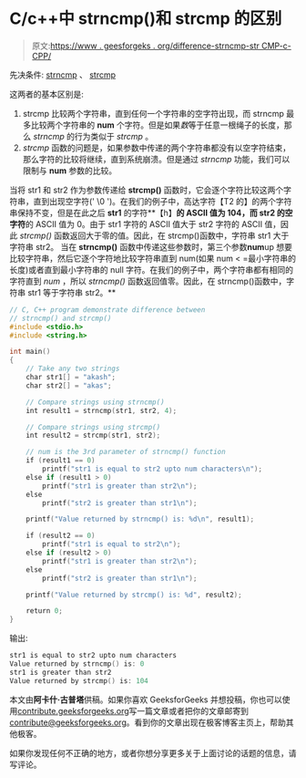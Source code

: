 # C/c++中 strncmp()和 strcmp 的区别

> 原文:[https://www . geesforgeks . org/difference-strncmp-str CMP-c-CPP/](https://www.geeksforgeeks.org/difference-strncmp-strcmp-c-cpp/)

先决条件: [strncmp](https://www.geeksforgeeks.org/stdstrncmp-in-c/) 、 [strcmp](https://www.geeksforgeeks.org/strcmp-in-c-cpp/)

这两者的基本区别是:

1.  strcmp 比较两个字符串，直到任何一个字符串的空字符出现，而 strncmp 最多比较两个字符串的 **num** 个字符。但是如果*数*等于任意一根绳子的长度，那么 *strncmp* 的行为类似于 *strcmp* 。
2.  *strcmp* 函数的问题是，如果参数中传递的两个字符串都没有以空字符结束，那么字符的比较将继续，直到系统崩溃。但是通过 *strncmp* 功能，我们可以限制与 **num** 参数的比较。

当将 str1 和 str2 作为参数传递给 **strcmp()** 函数时，它会逐个字符比较这两个字符串，直到出现空字符(' \0 ')。在我们的例子中，高达字符【T2 的】的两个字符串保持不变，但是在此之后 **str1** 的字符**【h】**的 ASCII 值为 104，而 **str2** 的空字符**的 ASCII 值为 0。由于 str1 字符的 ASCII 值大于 str2 字符的 ASCII 值，因此 *strcmp()* 函数返回大于零的值。因此，在 strcmp()函数中，字符串 str1 大于字符串 str2。
当在 **strncmp()** 函数中传递这些参数时，第三个参数**num**up 想要比较字符串，然后它逐个字符地比较字符串直到 num(如果 num < =最小字符串的长度)或者直到最小字符串的 null 字符。在我们的例子中，两个字符串都有相同的字符直到 *num* ，所以 *strncmp()* 函数返回值零。因此，在 strncmp()函数中，字符串 str1 等于字符串 str2。**

```cpp
// C, C++ program demonstrate difference between
// strncmp() and strcmp()
#include <stdio.h>
#include <string.h>

int main()
{
    // Take any two strings
    char str1[] = "akash";
    char str2[] = "akas";

    // Compare strings using strncmp()
    int result1 = strncmp(str1, str2, 4);

    // Compare strings using strcmp()
    int result2 = strcmp(str1, str2);

    // num is the 3rd parameter of strncmp() function 
    if (result1 == 0)         
        printf("str1 is equal to str2 upto num characters\n");    
    else if (result1 > 0)
        printf("str1 is greater than str2\n");
    else
        printf("str2 is greater than str1\n");

    printf("Value returned by strncmp() is: %d\n", result1);

    if (result2 == 0) 
        printf("str1 is equal to str2\n");    
    else if (result2 > 0)
        printf("str1 is greater than str2\n");
    else
        printf("str2 is greater than str1\n");

    printf("Value returned by strcmp() is: %d", result2);

    return 0;
}
```

输出:

```cpp
str1 is equal to str2 upto num characters
Value returned by strncmp() is: 0
str1 is greater than str2
Value returned by strcmp() is: 104

```

本文由**阿卡什·古普塔**供稿。如果你喜欢 GeeksforGeeks 并想投稿，你也可以使用[contribute.geeksforgeeks.org](http://www.contribute.geeksforgeeks.org)写一篇文章或者把你的文章邮寄到 contribute@geeksforgeeks.org。看到你的文章出现在极客博客主页上，帮助其他极客。

如果你发现任何不正确的地方，或者你想分享更多关于上面讨论的话题的信息，请写评论。